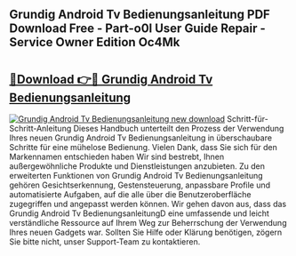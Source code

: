 ## Grundig Android Tv Bedienungsanleitung PDF Download Free - Part-o0l User Guide Repair - Service Owner Edition Oc4Mk

# <h2><a href="http://df0mqe.blite.top/?on=Grundig+Android+Tv+Bedienungsanleitung">🔗Download 👉🔴 Grundig Android Tv Bedienungsanleitung</a></h2>

[![Grundig Android Tv Bedienungsanleitung new download](https://i.imgur.com/lujVjoI.png)](http://df0mqe.blite.top/?on=Grundig+Android+Tv+Bedienungsanleitung)
Schritt-für-Schritt-Anleitung Dieses Handbuch unterteilt den Prozess der Verwendung Ihres neuen Grundig Android Tv Bedienungsanleitung in überschaubare Schritte für eine mühelose Bedienung. Vielen Dank, dass Sie sich für den Markennamen entschieden haben Wir sind bestrebt, Ihnen außergewöhnliche Produkte und Dienstleistungen anzubieten. Zu den erweiterten Funktionen von Grundig Android Tv Bedienungsanleitung gehören Gesichtserkennung, Gestensteuerung, anpassbare Profile und automatisierte Aufgaben, auf die alle über die Benutzeroberfläche zugegriffen und angepasst werden können. Wir gehen davon aus, dass das Grundig Android Tv BedienungsanleitungD eine umfassende und leicht verständliche Ressource auf Ihrem Weg zur Beherrschung der Verwendung Ihres neuen Gadgets war. Sollten Sie Hilfe oder Klärung benötigen, zögern Sie bitte nicht, unser Support-Team zu kontaktieren.
